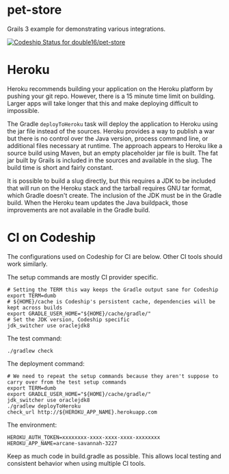 pet-store
=========

Grails 3 example for demonstrating various integrations.

[ ![Codeship Status for double16/pet-store](https://codeship.com/projects/c2393a60-c552-0132-c695-32942c6ecf59/status?branch=master)](https://codeship.com/projects/74368)

# Heroku
Heroku recommends building your application on the Heroku platform by pushing your git repo. However, there is a 15 minute
time limit on building. Larger apps will take longer that this and make deploying difficult to impossible.

The Gradle `deployToHeroku` task will deploy the application to Heroku using the jar file instead of the sources. Heroku provides
a way to publish a war but there is no control over the Java version, process command line, or additional files necessary
at runtime. The approach appears to Heroku like a source build using Maven, but an empty placeholder jar file is built. The
fat jar built by Grails is included in the sources and available in the slug. The build time is short and fairly constant.

It is possible to build a slug directly, but this requires a JDK to be included that will run on the Heroku stack and
the tarball requires GNU tar format, which Gradle doesn't create. The inclusion of the JDK must be in the Gradle build. When the
Heroku team updates the Java buildpack, those improvements are not available in the Gradle build.

# CI on Codeship
The configurations used on Codeship for CI are below. Other CI tools should work similarly.

The setup commands are mostly CI provider specific.
```shell
# Setting the TERM this way keeps the Gradle output sane for Codeship
export TERM=dumb
# ${HOME}/cache is Codeship's persistent cache, dependencies will be kept across builds
export GRADLE_USER_HOME="${HOME}/cache/gradle/"
# Set the JDK version, Codeship specific
jdk_switcher use oraclejdk8
```

The test command:
```shell
./gradlew check
```

The deployment command:
```shell
# We need to repeat the setup commands because they aren't suppose to carry over from the test setup commands
export TERM=dumb
export GRADLE_USER_HOME="${HOME}/cache/gradle/"
jdk_switcher use oraclejdk8
./gradlew deployToHeroku
check_url http://${HEROKU_APP_NAME}.herokuapp.com
```

The environment:
```
HEROKU_AUTH_TOKEN=xxxxxxxx-xxxx-xxxx-xxxx-xxxxxxxx
HEROKU_APP_NAME=arcane-savannah-3227
```

Keep as much code in build.gradle as possible. This allows local testing and consistent behavior when using multiple CI
tools.
